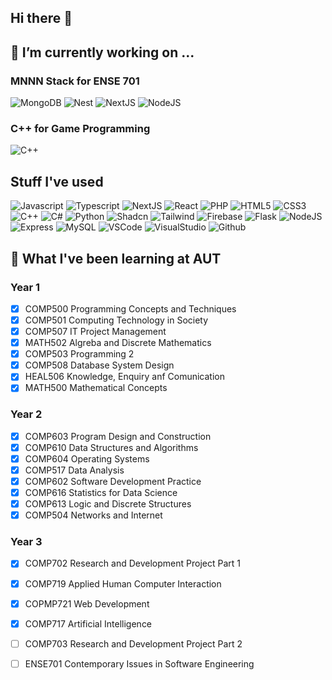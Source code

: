 ## Hi there 👋

## 🔭 I’m currently working on ...

### MNNN Stack for ENSE 701
![MongoDB](https://img.shields.io/badge/MongoDB-%234ea94b.svg?style=for-the-badge&logo=mongodb&logoColor=white&labelColor=black)
![Nest](https://img.shields.io/badge/Nest.js-%23E0234E.svg?style=for-the-badge&logo=nestjs&logoColor=white&labelColor=black)
![NextJS](https://img.shields.io/badge/next%20js-000000?style=for-the-badge&logo=nextdotjs&logoColor=white)
![NodeJS](https://img.shields.io/badge/Node%20js-339933?style=for-the-badge&logo=nodedotjs&logoColor=white&labelColor=black)
### C++ for Game Programming
![C++](https://img.shields.io/badge/C%2B%2B-00599C?style=for-the-badge&logo=c%2B%2B&logoColor=white&labelColor=black)

## Stuff I've used
![Javascript](https://img.shields.io/badge/Javascript-F7DF1E?style=for-the-badge&logo=javascript&labelColor=black)
![Typescript](https://img.shields.io/badge/typescript-007ACC?style=for-the-badge&logo=typescript&labelColor=black)
![NextJS](https://img.shields.io/badge/next%20js-000000?style=for-the-badge&logo=nextdotjs&logoColor=white)
![React](https://img.shields.io/badge/React-61DAFB?style=for-the-badge&logo=react&logoColor=61DAFB&labelColor=black)
![PHP](https://img.shields.io/badge/PHP-777BB4?style=for-the-badge&logo=php&logoColor=white&labelColor=black)
![HTML5](https://img.shields.io/badge/HTML5-E34F26?style=for-the-badge&logo=html5&logoColor=white&labelColor=black)
![CSS3](https://img.shields.io/badge/CSS3-1572B6?style=for-the-badge&logo=css3&logoColor=white&labelColor=black)
![C++](https://img.shields.io/badge/C%2B%2B-00599C?style=for-the-badge&logo=c%2B%2B&logoColor=white&labelColor=black)
![C#](https://img.shields.io/badge/c%23-%23239120.svg?style=for-the-badge&logo=csharp&logoColor=white)
![Python](https://img.shields.io/badge/Python-FFD43B?style=for-the-badge&logo=python&logoColor=blue&labelColor=black)
![Shadcn](https://img.shields.io/badge/shadcn%2Fui-000000?style=for-the-badge&logo=shadcnui&logoColor=white)
![Tailwind](https://img.shields.io/badge/Tailwind_CSS-38B2AC?style=for-the-badge&logo=tailwind-css&logoColor=white&labelColor=black)
![Firebase](https://img.shields.io/badge/firebase-ffca28?style=for-the-badge&logo=firebase&logoColor=ffca28&labelColor=black)
![Flask](https://img.shields.io/badge/Flask-000000?style=for-the-badge&logo=flask&logoColor=white)
![NodeJS](https://img.shields.io/badge/Node%20js-339933?style=for-the-badge&logo=nodedotjs&logoColor=white&labelColor=black)
![Express](https://img.shields.io/badge/Express%20js-000000?style=for-the-badge&logo=express&logoColor=white)
![MySQL](https://img.shields.io/badge/MySQL-005C84?style=for-the-badge&logo=mysql&logoColor=white&labelColor=black)
![VSCode](https://img.shields.io/badge/VSCode-0078D4?style=for-the-badge&logo=visual%20studio%20code&logoColor=white)
![VisualStudio](https://img.shields.io/badge/Visual_Studio-5C2D91?style=for-the-badge&logo=visual%20studio&logoColor=white)
![Github](https://img.shields.io/badge/GitHub-100000?style=for-the-badge&logo=github&logoColor=white)

## 🌱 What I've been learning at AUT

### Year 1
- [x] COMP500 Programming Concepts and Techniques
- [x] COMP501 Computing Technology in Society
- [x] COMP507 IT Project Management
- [x] MATH502 Algreba and Discrete Mathematics
- [x] COMP503 Programming 2
- [x] COMP508 Database System Design
- [x] HEAL506 Knowledge, Enquiry anf Comunication
- [x] MATH500 Mathematical Concepts

### Year 2
- [x] COMP603 Program Design and Construction
- [x] COMP610 Data Structures and Algorithms
- [x] COMP604 Operating Systems
- [x] COMP517 Data Analysis
- [x] COMP602 Software Development Practice
- [x] COMP616 Statistics for Data Science
- [x] COMP613 Logic and Discrete Structures
- [x] COMP504 Networks and Internet

### Year 3
- [x] COMP702 Research and Development Project Part 1
- [x] COMP719 Applied Human Computer Interaction
- [x] COPMP721 Web Development
- [x] COMP717 Artificial Intelligence
- [ ] COMP703 Research and Development Project Part 2
- [ ] ENSE701 Contemporary Issues in Software Engineering




<!--
**roccomilicic/roccomilicic** is a ✨ _special_ ✨ repository because its `README.md` (this file) appears on your GitHub profile.

Here are some ideas to get you started:

- 🔭 I’m currently working on ...
- 🌱 I’m currently learning ...
- 👯 I’m looking to collaborate on ...
- 🤔 I’m looking for help with ...
- 💬 Ask me about ...
- 📫 How to reach me: ...
- 😄 Pronouns: ...
- ⚡ Fun fact: ...
-->
